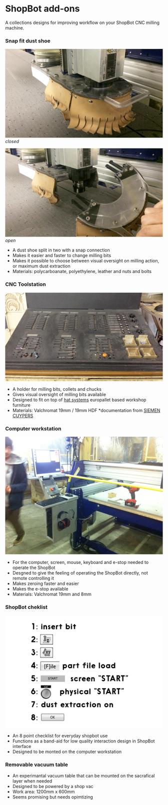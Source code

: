 # ShopBot add-ons

A collections designs for improving workflow on your ShopBot CNC milling machine.

### Snap fit dust shoe

![Dust shoe closed](https://github.com/fellesverkstedet/ShopBot-Addons/blob/master/dust%20extraction%20shoe%20for%20ShopBot%20alpha/Dust-shoe-closed.JPG)
*closed*

![Dust Shoe open](https://github.com/fellesverkstedet/ShopBot-Addons/blob/master/dust%20extraction%20shoe%20for%20ShopBot%20alpha/Dust-shoe-open.JPG)
*open*

* A dust shoe split in two with a snap connection
* Makes it easier and faster to change milling bits
* Makes it possible to choose between visual oversight on milling action, or maximum dust extraction
* Materials: polycarboanate, polyethylene, leather and nuts and bolts



### CNC Toolstation

![Toolsation](https://github.com/fellesverkstedet/ShopBot-Addons/blob/master/tool%20station/CNC-toolstation1.JPG)

* A holder for milling bits, collets and chucks
* Gives visual oversight of milling bits available
* Designed to fit on top of [hat systems](https://github.com/fellesverkstedet/hat-systems) europallet based workshop furniture
* Materials: Valchromat 19mm / 19mm HDF
*documentation from [SIEMEN CUYPERS](http://www.siemencuypers.com/cnc-tool-station-a-hat-systems-add-on/)



### Computer workstation

![Workstation](https://github.com/fellesverkstedet/ShopBot-Addons/blob/master/computer%20workstation%20for%20shopbot%20alpha/ShopBot%20Workstation%20in%20use.JPG)

* For the computer, screen, mouse, keyboard and e-stop needed to operate the ShopBot
* Desgned to give the feeling of operating the ShopBot directly, not remote controlling it
* Makes zeroing faster and easier
* Makes the e-stop available
* Materials: Valchromat 19mm and 8mm



### ShopBot cheklist

![checklist](https://github.com/fellesverkstedet/ShopBot-Addons/blob/master/shopbot%20checklist/ShopBot%20checklist.jpg)

* An 8 point checklist for everyday shopbot use
* Functions as a band-aid for low quality interaction design in ShopBot interface
* Designed to be monted on the computer workstation



### Removable vacuum table

* An experimantal vacuum table that can be mounted on the sacrafical layer when needed
* Designed to be powered by a shop vac
* Work area: 1200mm x 600mm
* Seems promising but needs opimtizing



